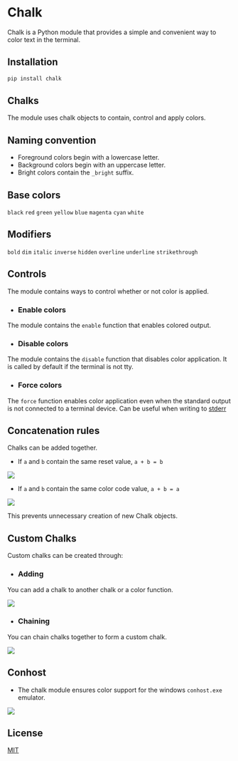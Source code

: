# Chalk

Chalk is a Python module that provides a simple and convenient way to color text in the terminal.

## Installation

```bash
pip install chalk
```

## Chalks

The module uses chalk objects to contain, control and apply colors.

## Naming convention

- Foreground colors begin with a lowercase letter.
- Background colors begin with an uppercase letter.
- Bright colors contain the `_bright` suffix.

## Base colors

`black`
`red`
`green`
`yellow`
`blue`
`magenta`
`cyan`
`white`

## Modifiers

`bold`
`dim`
`italic`
`inverse`
`hidden`
`overline`
`underline`
`strikethrough`

## Controls

The module contains ways to control whether or not color is applied.

- ### Enable colors

The module contains the `enable` function that enables colored output.

- ### Disable colors

The module contains the `disable` function that disables color application.
It is called by default if the terminal is not tty.

- ### Force colors

The `force` function enables color application even when the standard output is
not connected to a terminal device. Can be useful when writing to [stderr](https://www.askpython.com/python/python-stdin-stdout-stderr)

## Concatenation rules

Chalks can be added together.

- If `a` and `b` contain the same reset value, `a + b = b`

<image src="media/concat1.png">

- If `a` and `b` contain the same color code value, `a + b = a`

<image src="media/concat2.png">

This prevents unnecessary creation of new Chalk objects.

## Custom Chalks

Custom chalks can be created through:

- ### Adding

You can add a chalk to another chalk or a color function.

<image src="media/adding.png">

- ### Chaining

You can chain chalks together to form a custom chalk.

<image src="media/chaining.png">

## Conhost

- The chalk module ensures color support for the windows `conhost.exe` emulator.

<image src="media/conhost-demo.PNG">

## License

[MIT](LICENSE)
